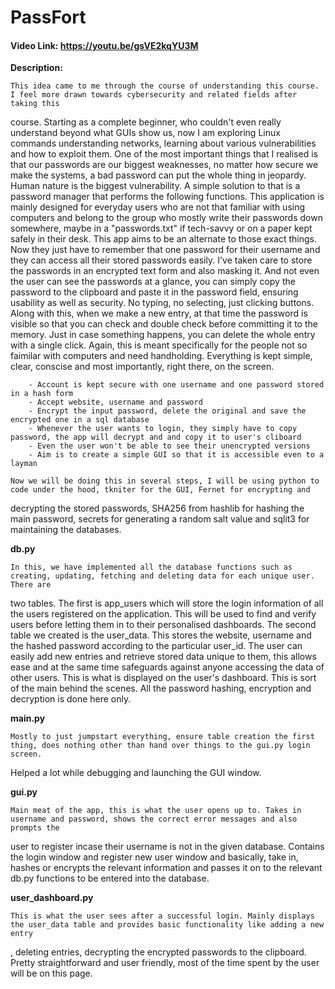 # PassFort

#### Video Link: https://youtu.be/gsVE2kqYU3M

**Description:**

    This idea came to me through the course of understanding this course. I feel more drawn towards cybersecurity and related fields after taking this
course. Starting as a complete beginner, who couldn't even really understand beyond what GUIs show us, now I am exploring Linux commands understanding networks, learning about various vulnerabilities and how to exploit them.
    One of the most important things that I realised is that our passwords are our biggest weaknesses, no matter how secure we make the systems, a bad
password can put the whole thing in jeopardy. Human nature is the biggest vulnerability. A simple solution to that is a password manager that performs the following functions.
    This application is mainly designed for everyday users who are not that familiar with using computers and belong to the group who mostly write
their passwords down somewhere, maybe in a "passwords.txt" if tech-savvy or on a paper kept safely in their desk. This app aims to be an alternate to
those exact things.
    Now they just have to remember that one password for their username and they can access all their stored passwords easily. I've taken care to
store the passwords in an encrypted text form and also masking it. And not even the user can see the passwords at a glance, you can simply copy the
password to the clipboard and paste it in the password field, ensuring usability as well as security. No typing, no selecting, just clicking buttons.
Along with this, when we make a new entry, at that time the password is visible so that you can check and double check before committing it to the
memory. Just in case something happens, you can delete the whole entry with a single click.
    Again, this is meant specifically for the people not so faimilar with computers and need handholding. Everything is kept simple, clear, conscise
and most importantly, right there, on the screen.

        - Account is kept secure with one username and one password stored in a hash form
        - Accept website, username and password
        - Encrypt the input password, delete the original and save the encrypted one in a sql database
        - Whenever the user wants to login, they simply have to copy password, the app will decrypt and and copy it to user's cliboard
        - Even the user won't be able to see their unencrypted versions
        - Aim is to create a simple GUI so that it is accessible even to a layman

    Now we will be doing this in several steps, I will be using python to code under the hood, tkniter for the GUI, Fernet for encrypting and
decrypting the stored passwords, SHA256 from hashlib for hashing the main password, secrets for generating a random salt value and sqlit3 for
maintaining the databases.

**db.py**

    In this, we have implemented all the database functions such as creating, updating, fetching and deleting data for each unique user. There are
two tables. The first is app_users which will store the login information of all the users registered on the application. This will be used to find and verify users before letting them in to their personalised dashboards.
    The second table we created is the user_data. This stores the website, username and the hashed password according to the particular user_id. The
user can easily add new entries and retrieve stored data unique to them, this allows ease and at the same time safeguards against anyone accessing the
data of other users. This is what is displayed on the user's dashboard.
    This is sort of the main behind the scenes. All the password hashing, encryption and decryption is done here only.

**main.py**

    Mostly to just jumpstart everything, ensure table creation the first thing, does nothing other than hand over things to the gui.py login screen.
Helped a lot while debugging and launching the GUI window.

**gui.py**

    Main meat of the app, this is what the user opens up to. Takes in username and password, shows the correct error messages and also prompts the
user to register incase their username is not in the given database.
    Contains the login window and register new user window and basically, take in, hashes or encrypts the relevant information and passes it on to
the relevant db.py functions to be entered into the database.

**user_dashboard.py**

    This is what the user sees after a successful login. Mainly displays the user_data table and provides basic functionality like adding a new entry
, deleting entries, decrypting the encrypted passwords to the clipboard.
    Pretty straightforward and user friendly, most of the time spent by the user will be on this page.
